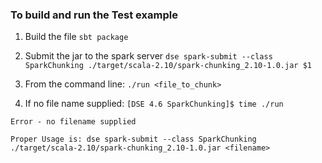 ### To build and run the Test example
1. Build the file ```sbt package```
1. Submit the jar to the spark server ```dse spark-submit --class SparkChunking ./target/scala-2.10/spark-chunking_2.10-1.0.jar $1```


1. From the command line:
```./run <file_to_chunk>```

1. If no file name supplied:
```[DSE 4.6 SparkChunking]$ time ./run```

```Error - no filename supplied```

```Proper Usage is: dse spark-submit --class SparkChunking ./target/scala-2.10/spark-chunking_2.10-1.0.jar <filename>```
